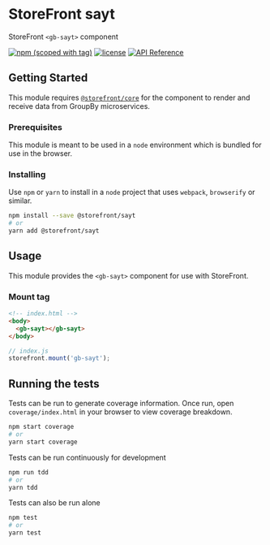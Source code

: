 # StoreFront sayt

StoreFront `<gb-sayt>` component

[![npm (scoped with tag)](https://img.shields.io/npm/v/@storefront/sayt.svg?style=flat-square)](https://www.npmjs.com/package/@storefront/sayt)
[![license](https://img.shields.io/github/license/mashape/apistatus.svg?style=flat-square)](https://choosealicense.com/licenses/mit/)
[![API Reference](https://img.shields.io/badge/API_reference-latest-blue.svg?style=flat-square)](https://groupby.github.io/storefront-sayt/)

## Getting Started

This module requires [`@storefront/core`](https://www.npmjs.com/package/@storefront/core) for the component to render
and receive data from GroupBy microservices.

### Prerequisites

This module is meant to be used in a `node` environment which is bundled for use in the browser.

### Installing

Use `npm` or `yarn` to install in a `node` project that uses `webpack`, `browserify` or similar.

```sh
npm install --save @storefront/sayt
# or
yarn add @storefront/sayt
```

## Usage

This module provides the `<gb-sayt>` component for use with StoreFront.

### Mount tag

```html
<!-- index.html -->
<body>
  <gb-sayt></gb-sayt>
</body>
```

```js
// index.js
storefront.mount('gb-sayt');
```

## Running the tests

Tests can be run to generate coverage information.
Once run, open `coverage/index.html` in your browser to view coverage breakdown.

```sh
npm start coverage
# or
yarn start coverage
```

Tests can be run continuously for development

```sh
npm run tdd
# or
yarn tdd
```

Tests can also be run alone

```sh
npm test
# or
yarn test
```
